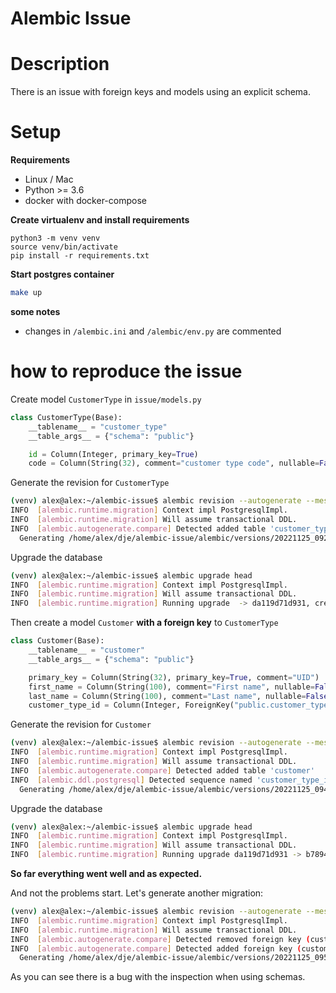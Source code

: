 # Alembic Issue

# Description
There is an issue with foreign keys and models using an explicit schema.

# Setup

**Requirements**
- Linux / Mac
- Python >= 3.6
- docker with docker-compose

**Create virtualenv and install requirements**
```
python3 -m venv venv
source venv/bin/activate
pip install -r requirements.txt
```

**Start postgres container**

```bash
make up
```

**some notes**
- changes in `/alembic.ini` and `/alembic/env.py`  are commented

# how to reproduce the issue

Create model `CustomerType` in `issue/models.py`

```python
class CustomerType(Base):
    __tablename__ = "customer_type"
    __table_args__ = {"schema": "public"}

    id = Column(Integer, primary_key=True)
    code = Column(String(32), comment="customer type code", nullable=False)
```

Generate the revision for `CustomerType`
```bash
(venv) alex@alex:~/alembic-issue$ alembic revision --autogenerate --message "create-customer-type"
INFO  [alembic.runtime.migration] Context impl PostgresqlImpl.
INFO  [alembic.runtime.migration] Will assume transactional DDL.
INFO  [alembic.autogenerate.compare] Detected added table 'customer_type'
  Generating /home/alex/dje/alembic-issue/alembic/versions/20221125_092651_da119d71d931_create_customer_type.py ...  done
```

Upgrade the database 
```bash
(venv) alex@alex:~/alembic-issue$ alembic upgrade head
INFO  [alembic.runtime.migration] Context impl PostgresqlImpl.
INFO  [alembic.runtime.migration] Will assume transactional DDL.
INFO  [alembic.runtime.migration] Running upgrade  -> da119d71d931, create-customer-typ
```

Then create a model `Customer` **with a foreign key** to `CustomerType`
```python
class Customer(Base):
    __tablename__ = "customer"
    __table_args__ = {"schema": "public"}

    primary_key = Column(String(32), primary_key=True, comment="UID")
    first_name = Column(String(100), comment="First name", nullable=False)
    last_name = Column(String(100), comment="Last name", nullable=False)
    customer_type_id = Column(Integer, ForeignKey("public.customer_type.id"))
```

Generate the revision for `Customer`
```bash
(venv) alex@alex:~/alembic-issue$ alembic revision --autogenerate --message "create-customer"
INFO  [alembic.runtime.migration] Context impl PostgresqlImpl.
INFO  [alembic.runtime.migration] Will assume transactional DDL.
INFO  [alembic.autogenerate.compare] Detected added table 'customer'
INFO  [alembic.ddl.postgresql] Detected sequence named 'customer_type_id_seq' as owned by integer column 'customer_type(id)', assuming SERIAL and omitting
  Generating /home/alex/dje/alembic-issue/alembic/versions/20221125_094823_b78942501330_create_customer.py ...  done
```

Upgrade the database 
```bash
(venv) alex@alex:~/alembic-issue$ alembic upgrade head
INFO  [alembic.runtime.migration] Context impl PostgresqlImpl.
INFO  [alembic.runtime.migration] Will assume transactional DDL.
INFO  [alembic.runtime.migration] Running upgrade da119d71d931 -> b78942501330, create-customer
```

**So far everything went well and as expected.** 

And not the problems start. Let's generate another migration:  

```bash
(venv) alex@alex:~/alembic-issue$ alembic revision --autogenerate --message "wtf"
INFO  [alembic.runtime.migration] Context impl PostgresqlImpl.
INFO  [alembic.runtime.migration] Will assume transactional DDL.
INFO  [alembic.autogenerate.compare] Detected removed foreign key (customer_type_id)(id) on table customer
INFO  [alembic.autogenerate.compare] Detected added foreign key (customer_type_id)(id) on table public.customer
  Generating /home/alex/dje/alembic-issue/alembic/versions/20221125_095053_5cd5e42303f2_wtf.py ...  done
```

As you can see there is a bug with the inspection when using schemas.